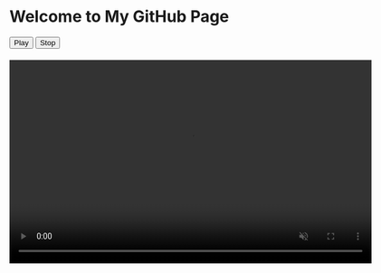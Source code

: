 
<html lang="en">
<head>
  <meta charset="UTF-8">
  <title>Play Audio + Muted Video Icon</title>
  <style>
    #myVideo {
      width: 640px;
      height: 360px;
      display: block;
      margin-top: 20px;
      pointer-events: none; /* Prevents user from clicking */
    }
  </style>
</head>
<body>
  <h1>Welcome to My GitHub Page</h1>

  <button onclick="playMedia()">Play</button>
  <button onclick="stopMedia()">Stop</button>

  <!-- Muted Video -->
  <video id="myVideo" muted loop>
    <source src="Crystal Castles - KEROSENE (Lyrics).mp4" type="video/mp4">
    Your browser does not support the video tag.
  </video>

  <!-- Playable Audio -->
  <audio id="myAudio">
    <source src="Crystal Castles KEROSENE Official.mp3" type="audio/mpeg">
    Your browser does not support the audio element.
  </audio>

  <script>
    const video = document.getElementById("myVideo");
    const audio = document.getElementById("myAudio");

    function playMedia() {
      video.play();
      audio.play().catch((error) => {
        console.log("Audio play blocked by browser: ", error);
      });
    }

    function stopMedia() {
      video.pause();
      video.currentTime = 0;

      audio.pause();
      audio.currentTime = 0;
    }
  </script>
</body>
</html>
